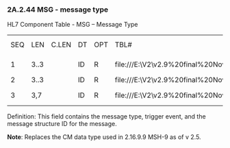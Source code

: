 ### 2A.2.44 MSG - message type

HL7 Component Table - MSG – Message Type

|     |     |     |     |     |     |     |     |     |
| --- | --- | --- | --- | --- | --- | --- | --- | --- |
| SEQ | LEN | C.LEN | DT | OPT | TBL# | COMPONENT NAME | COMMENTS | SEC.REF. |
| 1 | 3..3 |  | ID | R | file:///E:\V2\v2.9%20final%20Nov%20from%20Frank\V29_CH02C_Tables.docx#HL70076[0076] | Message Code |  | 2A.2.35 |
| 2 | 3..3 |  | ID | R | file:///E:\V2\v2.9%20final%20Nov%20from%20Frank\V29_CH02C_Tables.docx#HL70003[0003] | Trigger Event |  | 2A.2.35 |
| 3 | 3,7 |  | ID | R | file:///E:\V2\v2.9%20final%20Nov%20from%20Frank\V29_CH02C_Tables.docx#HL70354[0354] | Message Structure |  | 2A.2.35 |

Definition: This field contains the message type, trigger event, and the message structure ID for the message.

**Note**: Replaces the CM data type used in 2.16.9.9 MSH-9 as of v 2.5.
